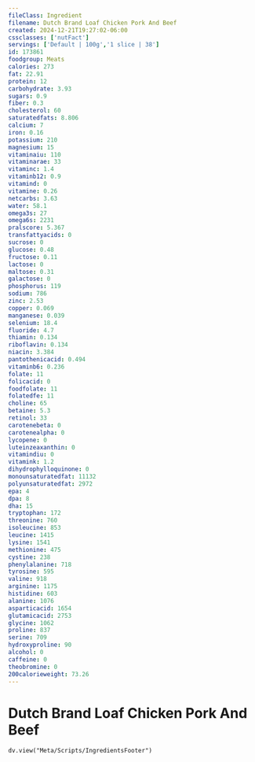 ```yaml
---
fileClass: Ingredient
filename: Dutch Brand Loaf Chicken Pork And Beef
created: 2024-12-21T19:27:02-06:00
cssclasses: ['nutFact']
servings: ['Default | 100g','1 slice | 38']
id: 173861
foodgroup: Meats
calories: 273
fat: 22.91
protein: 12
carbohydrate: 3.93
sugars: 0.9
fiber: 0.3
cholesterol: 60
saturatedfats: 8.806
calcium: 7
iron: 0.16
potassium: 210
magnesium: 15
vitaminaiu: 110
vitaminarae: 33
vitaminc: 1.4
vitaminb12: 0.9
vitamind: 0
vitamine: 0.26
netcarbs: 3.63
water: 58.1
omega3s: 27
omega6s: 2231
pralscore: 5.367
transfattyacids: 0
sucrose: 0
glucose: 0.48
fructose: 0.11
lactose: 0
maltose: 0.31
galactose: 0
phosphorus: 119
sodium: 786
zinc: 2.53
copper: 0.069
manganese: 0.039
selenium: 18.4
fluoride: 4.7
thiamin: 0.134
riboflavin: 0.134
niacin: 3.384
pantothenicacid: 0.494
vitaminb6: 0.236
folate: 11
folicacid: 0
foodfolate: 11
folatedfe: 11
choline: 65
betaine: 5.3
retinol: 33
carotenebeta: 0
carotenealpha: 0
lycopene: 0
luteinzeaxanthin: 0
vitamindiu: 0
vitamink: 1.2
dihydrophylloquinone: 0
monounsaturatedfat: 11132
polyunsaturatedfat: 2972
epa: 4
dpa: 8
dha: 15
tryptophan: 172
threonine: 760
isoleucine: 853
leucine: 1415
lysine: 1541
methionine: 475
cystine: 238
phenylalanine: 718
tyrosine: 595
valine: 918
arginine: 1175
histidine: 603
alanine: 1076
asparticacid: 1654
glutamicacid: 2753
glycine: 1062
proline: 837
serine: 709
hydroxyproline: 90
alcohol: 0
caffeine: 0
theobromine: 0
200calorieweight: 73.26
---
```


# Dutch Brand Loaf Chicken Pork And Beef

```dataviewjs
dv.view("Meta/Scripts/IngredientsFooter")
```